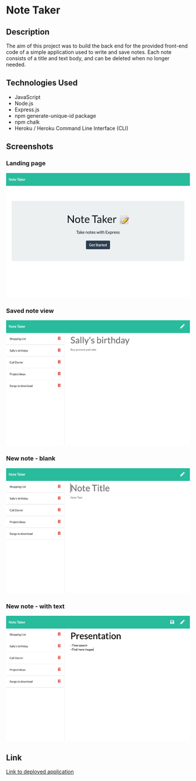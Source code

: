 # Note Taker 

## Description 

The aim of this project was to build the back end for the provided front-end code of a simple application used to write and save notes. 
Each note consists of a title and text body, and can be deleted when no longer needed. 

## Technologies Used

- JavaScript
- Node.js
- Express.js 
- npm generate-unique-id package
- npm chalk
- Heroku / Heroku Command Line Interface (CLI)

## Screenshots

### Landing page
![Note Taker landing page](screenshots/landing.png)

### Saved note view
![Note Taker notes page](screenshots/notes.png)

### New note - blank
![Note Taker blank note](screenshots/blank-note.png)

### New note - with text
![Note Taker new note](screenshots/new-note.png)

## Link

[Link to deployed application](https://jkaho-note-taker.herokuapp.com/)
